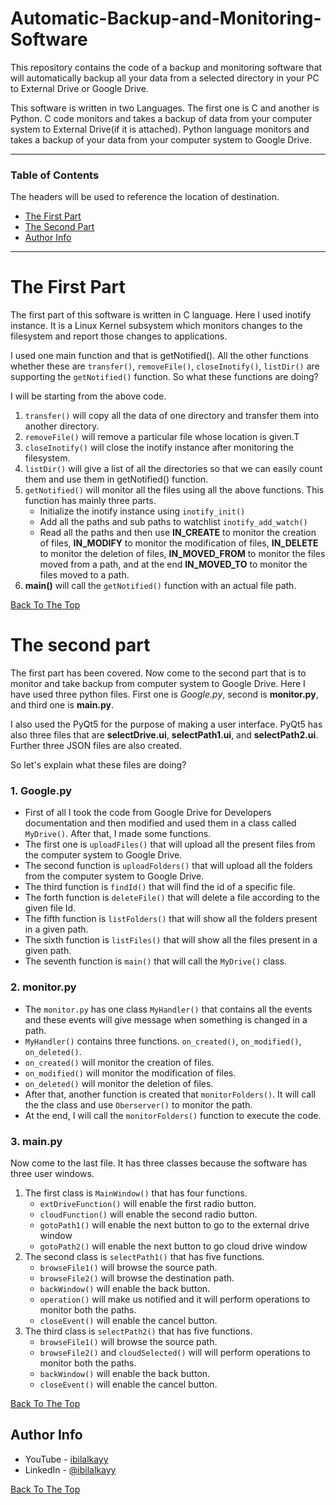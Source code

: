 # Automatic-Backup-and-Monitoring-Software
This repository contains the code of a backup and monitoring software that will automatically backup all your data from a selected directory in your PC to External Drive or Google Drive.

This software is written in two Languages. The first one is C and another is Python. 
C code monitors and takes a backup of data from your computer system to External Drive(if it is attached). Python language monitors and takes a backup of your data from your computer system to Google Drive.

---

### Table of Contents
The headers will be used to reference the location of destination.

- [The First Part](#the-first-part)
- [The Second Part](#the-second-part)
- [Author Info](#author-info)

---


# The First Part
The first part of this software is written in C language. Here I used inotify instance. It is a Linux Kernel subsystem which monitors changes to the filesystem and report those changes to applications.

I used one main function and that is getNotified(). All the other functions whether these are ```transfer()```, ```removeFile()```, ```closeInotify()```, ```listDir()``` are supporting the ```getNotified()``` function. So what these functions are doing?

I will be starting from the above code. 

1. ```transfer()``` will copy all the data of one directory and transfer them into another directory. 
2. ```removeFile()``` will remove a particular file whose location is given.T
3. ```closeInotify()``` will close the inotify instance after monitoring the filesystem.
4. ```listDir()``` will give a list of all the directories so that we can easily count them and use them in getNotified() function.
5. ```getNotified()``` will monitor all the files using all the above functions. This function has mainly three parts. 
   - Initialize the inotify instance using ```inotify_init()```
   - Add all the paths and sub paths to watchlist ```inotify_add_watch()```
   - Read all the paths and then use **IN_CREATE** to monitor the creation of files, **IN_MODIFY** to monitor the modification of files, **IN_DELETE** to monitor the deletion of files, **IN_MOVED_FROM** to monitor the files moved from a path, and at the end **IN_MOVED_TO** to monitor the files moved to a path. 
6. **main()** will call the ```getNotified()``` function with an actual file path.

[Back To The Top](#Automatic-Backup-and-Monitoring-Software)

# The second part
The first part has been covered. Now come to the second part that is to monitor and take backup from computer system to Google Drive. Here I have used three python files. First one is *Google.py*, second is **monitor.py**, and third one is **main.py**.

I also used the PyQt5 for the purpose of making a user interface. PyQt5 has also three files that are **selectDrive.ui**, **selectPath1.ui**, and **selectPath2.ui**. Further three JSON files are also created. 

So let's explain what these files are doing?

### 1. Google.py
   - First of all I took the code from Google Drive for Developers documentation and then modified and used them in a class called ```MyDrive()```. After that, I made some functions. 
   - The first one is ```uploadFiles()``` that will upload all the present files from the computer system to Google Drive.
   - The second function is ```uploadFolders()``` that will upload all the folders from the computer system to Google Drive.
   - The third function is ```findId()``` that will find the id of a specific file.
   - The forth function is ```deleteFile()``` that will delete a file according to the given file Id.
   - The fifth function is ```listFolders()``` that will show all the folders present in a given path.
   - The sixth function is ```listFiles()``` that will show all the files present in a given path.
   - The seventh function is ```main()``` that will call the ```MyDrive()``` class.

### 2. monitor.py
   - The ```monitor.py``` has one class ```MyHandler()``` that contains all the events and these events will give message when something is changed in a path.
   - ```MyHandler()``` contains three functions. ```on_created()```, ```on_modified()```, ```on_deleted()```.
   - ```on_created()``` will monitor the creation of files.
   - ```on_modified()``` will monitor the modification of files.
   - ```on_deleted()``` will monitor the deletion of files.
   - After that, another function is created that ```monitorFolders()```. It will call the the class and use ```Oberserver()``` to monitor the path.
   - At the end, I will call the ```monitorFolders()``` function to execute the code.

### 3. main.py
   Now come to the last file. It has three classes because the software has three user windows.
   1. The first class is ```MainWindow()``` that has four functions.
      - ```extDriveFunction()``` will enable the first radio button.
      - ```cloudFunction()``` will enable the second radio button.
      - ```gotoPath1()``` will enable the next button to go to the external drive window
      - ```gotoPath2()``` will enable the next button to go cloud drive window
   2. The second class is ```selectPath1()``` that has five functions.
      - ```browseFile1()``` will browse the source path.
      - ```browseFile2()``` will browse the destination path.
      - ```backWindow()``` will enable the back button.
      - ```operation()``` will make us notified and it will perform operations to monitor both the paths.
      - ```closeEvent()``` will enable the cancel button.
   3. The third class is ```selectPath2()``` that has five functions.
      - ```browseFile1()``` will browse the source path.
      - ```browseFile2()``` and ```cloudSelected()``` will will perform operations to monitor both the paths.
      - ```backWindow()``` will enable the back button.
      - ```closeEvent()``` will enable the cancel button.

[Back To The Top](#Automatic-Backup-and-Monitoring-Software)

## Author Info

- YouTube - [ibilalkayy](https://www.youtube.com/channel/UCBLTfRg0Rgm4FtXkvql7DRQ)
- LinkedIn - [@ibilalkayy](https://www.linkedin.com/in/ibilalkayy/)

[Back To The Top](#Automatic-Backup-and-Monitoring-Software)

